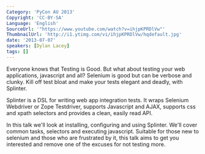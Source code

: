 ```yaml
---
Category: 'PyCon AU 2013'
Copyright: 'CC-BY-SA'
Language: 'English'
SourceUrl: '"https://www.youtube.com/watch?v=ihjpKPRDlVw"'
ThumbnailUrl: 'http://i1.ytimg.com/vi/ihjpKPRDlVw/hqdefault.jpg'
date: '2013-07-07'
speakers: [Dylan Lacey]
tags: []
---
```

Everyone knows that Testing is Good.  But what about testing your web applications, javascript and all?  Selenium is good but can be verbose and clunky.  Kill off test bloat and make your tests elegant and deadly, with Splinter.

Splinter is a DSL for writing web app integration tests.  It wraps Selenium Webdriver or Zope Testdriver, supports Javascript and AJAX, supports css and xpath selectors and provides a clean, easily read API.

In this talk we'll look at installing, configuring and using Splinter.  We'll cover common tasks, selectors and executing javascript.  Suitable for those new to selenium and those who are frustrated by it, this talk aims to get you interested and remove one of the excuses for not testing more.